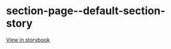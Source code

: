 # section-page--default-section-story

[View in storybook](https://raw.githack.com/Independent-Digital-News-and-Media-Ltd/indy100-pwamp-sb/PR-520-sb/index.html?path=/story/section-page--default-section-story)